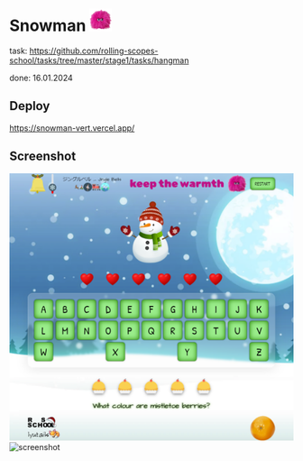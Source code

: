 # Snowman <img src="./assets/pics/pushishka_01.png"  width="40" height="40">
task: https://github.com/rolling-scopes-school/tasks/tree/master/stage1/tasks/hangman

done: 16.01.2024

## Deploy
https://snowman-vert.vercel.app/

## Screenshot
![screenshot](./assets/pics/snowman_screen_02.PNG)
![screenshot](./assets/pics/snowman_05.gif)
